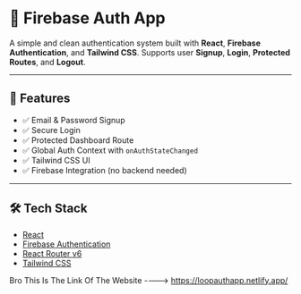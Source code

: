 # 🔐 Firebase Auth App

A simple and clean authentication system built with **React**, **Firebase Authentication**, and **Tailwind CSS**. Supports user **Signup**, **Login**, **Protected Routes**, and **Logout**.

---

## 🚀 Features

- ✅ Email & Password Signup
- ✅ Secure Login
- ✅ Protected Dashboard Route
- ✅ Global Auth Context with `onAuthStateChanged`
- ✅ Tailwind CSS UI
- ✅ Firebase Integration (no backend needed)

---

## 🛠 Tech Stack

- [React](https://reactjs.org/)
- [Firebase Authentication](https://firebase.google.com/docs/auth)
- [React Router v6](https://reactrouter.com/)
- [Tailwind CSS](https://tailwindcss.com/)

Bro This Is The Link Of The Website ----> https://loopauthapp.netlify.app/
